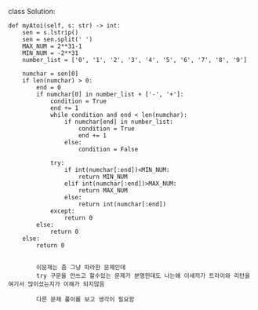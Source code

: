 

class Solution:

    def myAtoi(self, s: str) -> int:
        sen = s.lstrip()
        sen = sen.split(' ')
        MAX_NUM = 2**31-1
        MIN_NUM = -2**31
        number_list = ['0', '1', '2', '3', '4', '5', '6', '7', '8', '9']
               
        numchar = sen[0]
        if len(numchar) > 0:
            end = 0
            if numchar[0] in number_list + ['-', '+']:
                condition = True
                end += 1
                while condition and end < len(numchar):
                    if numchar[end] in number_list:
                        condition = True
                        end += 1
                    else:
                        condition = False

                try:
                    if int(numchar[:end])<MIN_NUM:
                        return MIN_NUM
                    elif int(numchar[:end])>MAX_NUM:
                        return MAX_NUM
                    else:
                        return int(numchar[:end])
                except:
                    return 0
            else:
                return 0
        else:
            return 0       
            
            
            이문제는 좀 그냥 따라한 문제인데
            try 구문을 안쓰고 할수있는 문제가 분명한데도 나는왜 이새끼가 트라이와 리턴을 여기서 많이섰는지가 이해가 되지않음
            
            다른 문제 풀이를 보고 생각이 필요함 
